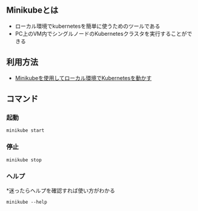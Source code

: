 ## Minikubeとは
- ローカル環境でkubernetesを簡単に使うためのツールである
- PC上のVM内でシングルノードのKubernetesクラスタを実行することができる

## 利用方法
- [Minikubeを使用してローカル環境でKubernetesを動かす](https://kubernetes.io/ja/docs/setup/learning-environment/minikube/#クイックスタート)

## コマンド
### 起動
```
minikube start
```

### 停止
```
minikube stop
```

### ヘルプ
\*迷ったらヘルプを確認すれば使い方がわかる
```
minikube --help
```
